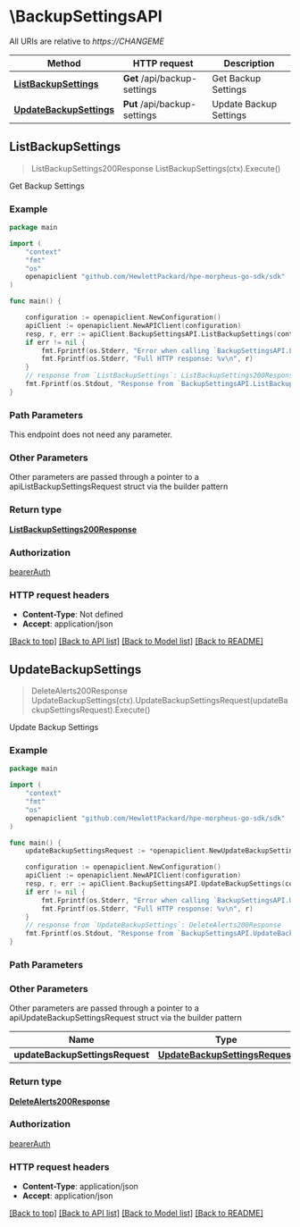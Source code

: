 # \BackupSettingsAPI

All URIs are relative to *https://CHANGEME*

Method | HTTP request | Description
------------- | ------------- | -------------
[**ListBackupSettings**](BackupSettingsAPI.md#ListBackupSettings) | **Get** /api/backup-settings | Get Backup Settings
[**UpdateBackupSettings**](BackupSettingsAPI.md#UpdateBackupSettings) | **Put** /api/backup-settings | Update Backup Settings



## ListBackupSettings

> ListBackupSettings200Response ListBackupSettings(ctx).Execute()

Get Backup Settings



### Example

```go
package main

import (
	"context"
	"fmt"
	"os"
	openapiclient "github.com/HewlettPackard/hpe-morpheus-go-sdk/sdk"
)

func main() {

	configuration := openapiclient.NewConfiguration()
	apiClient := openapiclient.NewAPIClient(configuration)
	resp, r, err := apiClient.BackupSettingsAPI.ListBackupSettings(context.Background()).Execute()
	if err != nil {
		fmt.Fprintf(os.Stderr, "Error when calling `BackupSettingsAPI.ListBackupSettings``: %v\n", err)
		fmt.Fprintf(os.Stderr, "Full HTTP response: %v\n", r)
	}
	// response from `ListBackupSettings`: ListBackupSettings200Response
	fmt.Fprintf(os.Stdout, "Response from `BackupSettingsAPI.ListBackupSettings`: %v\n", resp)
}
```

### Path Parameters

This endpoint does not need any parameter.

### Other Parameters

Other parameters are passed through a pointer to a apiListBackupSettingsRequest struct via the builder pattern


### Return type

[**ListBackupSettings200Response**](ListBackupSettings200Response.md)

### Authorization

[bearerAuth](../README.md#bearerAuth)

### HTTP request headers

- **Content-Type**: Not defined
- **Accept**: application/json

[[Back to top]](#) [[Back to API list]](../README.md#documentation-for-api-endpoints)
[[Back to Model list]](../README.md#documentation-for-models)
[[Back to README]](../README.md)


## UpdateBackupSettings

> DeleteAlerts200Response UpdateBackupSettings(ctx).UpdateBackupSettingsRequest(updateBackupSettingsRequest).Execute()

Update Backup Settings



### Example

```go
package main

import (
	"context"
	"fmt"
	"os"
	openapiclient "github.com/HewlettPackard/hpe-morpheus-go-sdk/sdk"
)

func main() {
	updateBackupSettingsRequest := *openapiclient.NewUpdateBackupSettingsRequest() // UpdateBackupSettingsRequest |  (optional)

	configuration := openapiclient.NewConfiguration()
	apiClient := openapiclient.NewAPIClient(configuration)
	resp, r, err := apiClient.BackupSettingsAPI.UpdateBackupSettings(context.Background()).UpdateBackupSettingsRequest(updateBackupSettingsRequest).Execute()
	if err != nil {
		fmt.Fprintf(os.Stderr, "Error when calling `BackupSettingsAPI.UpdateBackupSettings``: %v\n", err)
		fmt.Fprintf(os.Stderr, "Full HTTP response: %v\n", r)
	}
	// response from `UpdateBackupSettings`: DeleteAlerts200Response
	fmt.Fprintf(os.Stdout, "Response from `BackupSettingsAPI.UpdateBackupSettings`: %v\n", resp)
}
```

### Path Parameters



### Other Parameters

Other parameters are passed through a pointer to a apiUpdateBackupSettingsRequest struct via the builder pattern


Name | Type | Description  | Notes
------------- | ------------- | ------------- | -------------
 **updateBackupSettingsRequest** | [**UpdateBackupSettingsRequest**](UpdateBackupSettingsRequest.md) |  | 

### Return type

[**DeleteAlerts200Response**](DeleteAlerts200Response.md)

### Authorization

[bearerAuth](../README.md#bearerAuth)

### HTTP request headers

- **Content-Type**: application/json
- **Accept**: application/json

[[Back to top]](#) [[Back to API list]](../README.md#documentation-for-api-endpoints)
[[Back to Model list]](../README.md#documentation-for-models)
[[Back to README]](../README.md)

